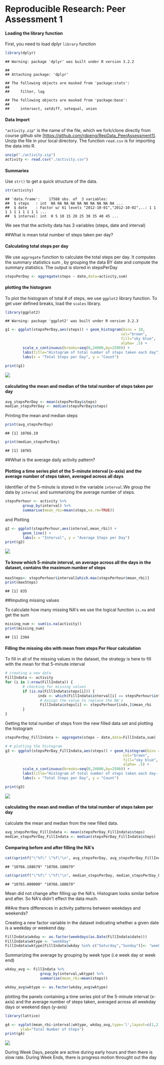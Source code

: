 # Reproducible Research: Peer Assessment 1

#### Loading the library function
First, you need to load dplyr `library` function 


```r
library(dplyr)
```

```
## Warning: package 'dplyr' was built under R version 3.2.2
```

```
## 
## Attaching package: 'dplyr'
```

```
## The following objects are masked from 'package:stats':
## 
##     filter, lag
```

```
## The following objects are masked from 'package:base':
## 
##     intersect, setdiff, setequal, union
```
#### Data Import

`"activity.zip"` is the name of the file, which we fork/clone directly from course github site [https://github.com/rdpeng/RepData_PeerAssessment1]. Unzip the file in your local directory. The function `read.csv` is for importing the data into R.


```r
unzip("./activity.zip")
activity <- read.csv("./activity.csv")
```

#### Summaries
Use `str()` to get a quick structure of the data.  


```r
str(activity)
```

```
## 'data.frame':	17568 obs. of  3 variables:
##  $ steps   : int  NA NA NA NA NA NA NA NA NA NA ...
##  $ date    : Factor w/ 61 levels "2012-10-01","2012-10-02",..: 1 1 1 1 1 1 1 1 1 1 ...
##  $ interval: int  0 5 10 15 20 25 30 35 40 45 ...
```
We see that the activity data has 3 variables (steps, date and interval)

##What is mean total number of steps taken per day?

#### Calculating total steps per day
We use `aggregate` function to calculate the total steps per day. It computes the summary statistics sum , by grouping the data BY date and compute the summary statistics. The output is stored in stepsPerDay


```r
stepsPerDay <- aggregate(steps ~ date,data=activity,sum)
```

#### plotting the histogram 
To plot the histogram of total # of steps, we use `ggplot2` library function. To get user defined breaks, load the `scales` library.


```r
library(ggplot2)
```

```
## Warning: package 'ggplot2' was built under R version 3.2.3
```


```r
g1 <- ggplot(stepsPerDay,aes(steps)) + geom_histogram(bins = 10, 
                                                     col="brown",
                                                     fill="sky blue",
                                                     alpha= .5) +
        scale_x_continuous(breaks=seq(0,24000,by=2500)) +
        labs(title="Histogram of total number of steps taken each day") +
        labs(x = "Total Steps per Day", y = "Count") 
        
print(g1) 
```

![](PA1_template_files/figure-html/unnamed-chunk-4-1.png)

#### calculating the mean and median of the total number of steps taken per day


```r
avg_stepsPerDay <- mean(stepsPerDay$steps)
median_stepsPerDay <- median(stepsPerDay$steps)
```
Printing the mean and median steps


```r
print(avg_stepsPerDay)
```

```
## [1] 10766.19
```

```r
print(median_stepsPerDay)
```

```
## [1] 10765
```

##What is the average daily activity pattern?

#### Plotting a time series plot of the 5-minute interval (x-axis) and the average number of steps taken, averaged across all days

Identifier of the 5-minute is stored in the variable `interval`.We group the data by `interval` and summarizing the average number of steps.


```r
stepsPerhour <- activity %>%
        group_by(interval) %>%
        summarise(mean_rbi=mean(steps,na.rm=TRUE))
```

and Plotting

```r
g2 <- ggplot(stepsPerhour,aes(interval,mean_rbi)) +
        geom_line() +
        labs(x = "Interval", y = "Average Steps per Day") 
print(g2)
```

![](PA1_template_files/figure-html/unnamed-chunk-8-1.png)

#### To know which 5-minute interval, on average across all the days in the dataset, contains the maximum number of steps

```r
maxSteps<- stepsPerhour$interval[which.max(stepsPerhour$mean_rbi)]
print(maxSteps)
```

```
## [1] 835
```

##Imputing missing values

To calculate how many missing NA's we use the logical function `is.na` and get the sum

```r
missing_num <- sum(is.na(activity))
print(missing_num)
```

```
## [1] 2304
```
#### Filling the missing obs with mean from steps Per Hour calculation
To fill in all of the missing values in the dataset, the strategy is here to fill with the  mean for that 5-minute interval 


```r
# creating a new data 
FillIndata <- activity
for (i in 1:nrow(FillIndata)) {
        # checking for missing values
        if (is.na(FillIndata$steps[i])) {
               indx <- which(FillIndata$interval[i] == stepsPerhour$interval)
                # Assign the value to replace the NA's
                FillIndata$steps[i] <- stepsPerhour[indx,]$mean_rbi
        }
}
```

Getting the total number of steps from the new filled data set and plotting the histogram


```r
stepsPerDay_FillIndata <- aggregate(steps ~ date,data=FillIndata,sum)

# # plotting the histogram
g3 <- ggplot(stepsPerDay_FillIndata,aes(steps)) + geom_histogram(bins = 10, 
                                                      col="brown",
                                                      fill="sky blue",
                                                      alpha= .5) +
        scale_x_continuous(breaks=seq(0,24000,by=2500)) +
        labs(title="Histogram of total number of steps taken each day-(Imputing NA's)") +
        labs(x = "Total Steps per Day", y = "Count") 

print(g3)     
```

![](PA1_template_files/figure-html/unnamed-chunk-12-1.png)

#### calculating the mean and median of the total number of steps taken per day 
calculate the mean and median from the new filled data.

```r
avg_stepsPerDay_FillIndata <- mean(stepsPerDay_FillIndata$steps)
median_stepsPerDay_FillIndata <- median(stepsPerDay_FillIndata$steps)
```


#### Comparing before and after filling the NA's


```r
cat(sprintf("\"%f\" \"%f\"\n", avg_stepsPerDay, avg_stepsPerDay_FillIndata))
```

```
## "10766.188679" "10766.188679"
```

```r
cat(sprintf("\"%f\" \"%f\"\n", median_stepsPerDay, median_stepsPerDay_FillIndata))
```

```
## "10765.000000" "10766.188679"
```

Mean did not change after filling up the NA's. Histogram looks similar before and after. So NA's didn't effect the data much.


##Are there differences in activity patterns between weekdays and weekends?

Creating a new factor variable in the dataset indicating whether a given date is a weekday or weekend day.


```r
FillIndata$wkday <- as.factor(weekdays(as.Date(FillIndata$date)))
FillIndata$wktype <- "weekDay"
FillIndata$wktype[FillIndata$wkday %in% c("Saturday","Sunday")]<- "weekEnd"
```

Summarizing the average by grouping by week type (i.e week day or week end)

```r
wkday_avg <- FillIndata %>%
                group_by(interval,wktype) %>%
                summarise(mean_rbi=mean(steps)) 

wkday_avg$wktype <- as.factor(wkday_avg$wktype)
```

plotting the panels  containing a time series plot of the 5-minute interval (x-axis) and the average number of steps taken, averaged across all weekday days or weekend days (y-axis)


```r
library(lattice)

g4 <- xyplot(mean_rbi~interval|wktype, wkday_avg,type='l',layout=c(1,2),xlab = "interval",
       ylab="Total Number of Steps")
print(g4)
```

![](PA1_template_files/figure-html/load_lattice-1.png)


During Week Days, people are active during early hours and then there is slow rate. During Week Ends, there is progress motion throught out the day
